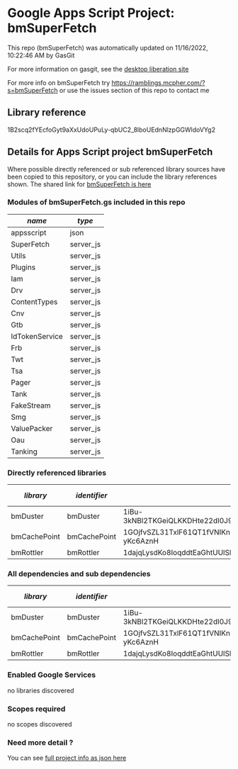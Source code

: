 # Google Apps Script Project: bmSuperFetch
This repo (bmSuperFetch) was automatically updated on 11/16/2022, 10:22:46 AM by GasGit

For more information on gasgit, see the [desktop liberation site](https://ramblings.mcpher.com/drive-sdk-and-github/migrategasgit/ "desktop liberation")

For more info on bmSuperFetch try https://ramblings.mcpher.com/?s=bmSuperFetch or use the issues section of this repo to contact me
## Library reference
1B2scq2fYEcfoGyt9aXxUdoUPuLy-qbUC2_8lboUEdnNlzpGGWldoVYg2


## Details for Apps Script project bmSuperFetch
Where possible directly referenced or sub referenced library sources have been copied to this repository, or you can include the library references shown. 
The shared link for [bmSuperFetch is here](https://script.google.com/d/1B2scq2fYEcfoGyt9aXxUdoUPuLy-qbUC2_8lboUEdnNlzpGGWldoVYg2/edit?usp=sharing "open in the GAS IDE")

### Modules of bmSuperFetch.gs included in this repo
*name*|*type*
--- | --- 
appsscript| json
SuperFetch| server_js
Utils| server_js
Plugins| server_js
Iam| server_js
Drv| server_js
ContentTypes| server_js
Cnv| server_js
Gtb| server_js
IdTokenService| server_js
Frb| server_js
Twt| server_js
Tsa| server_js
Pager| server_js
Tank| server_js
FakeStream| server_js
Smg| server_js
ValuePacker| server_js
Oau| server_js
Tanking| server_js
### Directly referenced libraries
*library*|*identifier*|*key*|*version*|*dev mode*|*source*|
--- | --- | --- | --- | --- | --- 
bmDuster| bmDuster|1iBu-3kNBl2TKGeiQLKKDHte22dI0J9Z55SwYktpfbXCbxB0yrbG9ngC-|3|no|[here](libraries/bmDuster "library source")
bmCachePoint| bmCachePoint|1GOjfvSZL31TxlF61QT1fVNIKnZw9UeqF_2tkPQ5D1n4BBth-yKc6AznH|8|no|[here](libraries/bmCachePoint "library source")
bmRottler| bmRottler|1dajqLysdKo8IoqddtEaGhtUUlSbtSQ1Agi2K5cXSUm0DxXfLYouSO9yD|11|no|[here](libraries/bmRottler "library source")
### All dependencies and sub dependencies
*library*|*identifier*|*key*|*version*|*dev mode*|*source*|
--- | --- | --- | --- | --- | --- 
bmDuster| bmDuster|1iBu-3kNBl2TKGeiQLKKDHte22dI0J9Z55SwYktpfbXCbxB0yrbG9ngC-|3|no|[here](libraries/bmDuster "library source")
bmCachePoint| bmCachePoint|1GOjfvSZL31TxlF61QT1fVNIKnZw9UeqF_2tkPQ5D1n4BBth-yKc6AznH|8|no|[here](libraries/bmCachePoint "library source")
bmRottler| bmRottler|1dajqLysdKo8IoqddtEaGhtUUlSbtSQ1Agi2K5cXSUm0DxXfLYouSO9yD|11|no|[here](libraries/bmRottler "library source")
### Enabled Google Services
no libraries discovered
### Scopes required
no scopes discovered
### Need more detail ?
You can see [full project info as json here](info.json)
